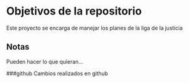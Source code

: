 # Objetivos de la repositorio

Este proyecto se encarga de manejar los planes de la liga de la justicia


## Notas
Pueden hacer lo que quieran...

###github
Cambios realizados en github
